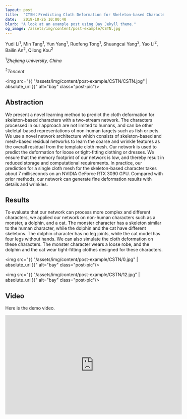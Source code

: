 ```yaml
---
layout: post
title:  "CTSN：Predicting Cloth Deformation for Skeleton-based Characters with a Two-stream Skinning Network"
date:   2019-10-26 10:00:40
blurb: "A look at an example post using Bay Jekyll theme."
og_image: /assets/img/content/post-example/CSTN.jpg
---
```


Yudi Li<sup>1</sup>, Min Tang<sup>1</sup>, Yun Yang<sup>1</sup>, Ruofeng Tong<sup>1</sup>, Shuangcai Yang<sup>2</sup>, Yao Li<sup>2</sup>, Bailin An<sup>2</sup>, Qilong Kou<sup>2</sup>

<sup>1</sup><i>Zhejiang University, China</i>

<sup>2</sup><i>Tencent</i>

<img src="{{ "/assets/img/content/post-example/CSTN/CSTN.jpg" | absolute_url }}" alt="bay" class="post-pic"/>
<br />

## Abstraction

We present a novel learning method to predict the cloth deformation for skeleton-based characters with a two-stream network. The characters processed in our approach are not limited to humans, and can be other skeletal-based representations of non-human targets such as fish or pets. We use a novel network architecture which consists of skeleton-based and mesh-based residual networks to learn the coarse and wrinkle features as the overall residual from the template cloth mesh. Our network is used to predict the deformation for loose or tight-fitting clothing or dresses. We ensure that the memory footprint of our network is low, and thereby result in reduced storage and computational requirements. In practice, our prediction for a single cloth mesh for the skeleton-based character takes about 7 milliseconds on an NVIDIA GeForce RTX 3090 GPU. Compared with prior methods, our network can generate fine deformation results with details and wrinkles.

## Results
To evaluate that our network can process more complex and different characters, we applied our network on non-human characters such as a monster, a dolphin, and a cat. The monster character has a skeleton similar to the human character, while the dolphin and the cat have different skeletons. The dolphin character has no leg joints, while the cat model has four legs without hands. We can also simulate the cloth deformation on these characters. The monster character wears a loose robe, and the dolphin and the cat wear tight-fitting clothes designed for these characters.

<img src="{{ "/assets/img/content/post-example/CSTN/0.jpg" | absolute_url }}" alt="bay" class="post-pic"/>

<img src="{{ "/assets/img/content/post-example/CSTN/12.jpg" | absolute_url }}" alt="bay" class="post-pic"/>

## Video
Here is the demo video.

<iframe width="560" height="315" src="https://www.youtube.com/embed/41yzneqq-oE" title="YouTube video player" frameborder="0" allow="accelerometer; autoplay; clipboard-write; encrypted-media; gyroscope; picture-in-picture; web-share" allowfullscreen></iframe>